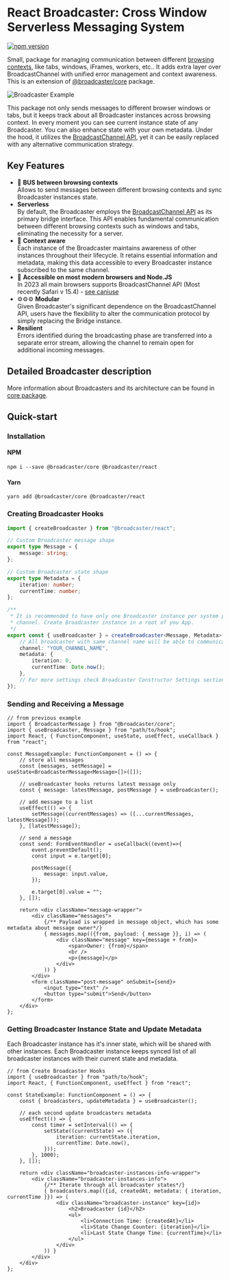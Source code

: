 # React Broadcaster: Cross Window Serverless Messaging System

[![npm version](https://badge.fury.io/js/@broadcaster%2Fcore.svg)](https://badge.fury.io/js/@broadcaster%2Fcore)

Small, package for managing communication between different
[browsing contexts](https://developer.mozilla.org/en-US/docs/Glossary/Browsing_context), like tabs, windows, iFrames, workers, etc..
It adds extra layer over BroadcastChannel with unified error management and context awareness. This is an extension of
[@broadcaster/core](https://github.com/pavelstencl/broadcasterJS/tree/main/packages/core) package.

![Broadcaster Example](https://github.com/pavelstencl/broadcasterJS/blob/main/resources/messages.gif?raw=true)

This package not only sends messages to different browser windows or tabs, but it keeps track about all Broadcaster instances across
browsing context. In every moment you can see current instance state of any Broadcaster. You can also enhance state with your own metadata.
Under the hood, it utilizes the [BroadcastChannel API](https://developer.mozilla.org/en-US/docs/Web/API/Broadcast_Channel_API),
yet it can be easily replaced with any alternative communication strategy.

## Key Features

 * 🚌 **BUS between browsing contexts**  
 Allows to send messages between different browsing contexts and sync Broadcaster instances state.
 * **Serverless**  
 By default, the Broadcaster employs the [BroadcastChannel API](https://developer.mozilla.org/en-US/docs/Web/API/Broadcast_Channel_API)
 as its primary bridge interface. This API enables fundamental communication between different browsing contexts such
 as windows and tabs, eliminating the necessity for a server.
 * 📝 **Context aware**  
 Each instance of the Broadcaster maintains awareness of other instances throughout their lifecycle.
 It retains essential information and metadata, making this data accessible to every Broadcaster instance
 subscribed to the same channel.
 * 💪 **Accessible on most modern browsers and Node.JS**  
 In 2023 all main browsers supports BroadcastChannel API (Most recently Safari v 15.4) -
 [see caniuse](https://caniuse.com/?search=BroadcastChannel)
 * ⚙️⚙️⚙️ **Modular**  
 Given Broadcaster's significant dependence on the BroadcastChannel API, users have the flexibility
 to alter the communication protocol by simply replacing the Bridge instance.
 * **Resilient**  
 Errors identified during the broadcasting phase are transferred into a separate error stream,
 allowing the channel to remain open for additional incoming messages.

## Detailed Broadcaster description

More information about Broadcasters and its architecture can be found in [core package](https://github.com/pavelstencl/broadcasterJS/tree/main/packages/core).

## Quick-start

### Installation

#### NPM
```npm i --save @broadcaster/core @broadcaster/react```

#### Yarn
```yarn add @broadcaster/core @broadcaster/react```

### Creating Broadcaster Hooks

```ts
import { createBroadcaster } from "@broadcaster/react";

// Custom Broadcaster message shape
export type Message = {
    message: string;
};

// Custom Broadcaster state shape
export type Metadata = {
    iteration: number;
    currentTime: number;
};

/**
 * It is recommended to have only one Broadcaster instance per system per
 * channel. Create Broadcaster instance in a root of you App.
 */
export const { useBroadcaster } = createBroadcaster<Message, Metadata>({
    // All broadcaster with same channel name will be able to communicate.
    channel: "YOUR_CHANNEL_NAME",
    metadata: {
        iteration: 0,
        currentTime: Date.now();
    },
    // For more settings check Broadcaster Constructor Settings section down below
});
```

### Sending and Receiving a Message

```tsx
// from previous example
import { BroadcasterMessage } from "@broadcaster/core";
import { useBroadcaster, Message } from "path/to/hook";
import React, { FunctionComponent, useState, useEffect, useCallback } from "react";

const MessageExample: FunctionComponent = () => {
    // store all messages
    const [messages, setMessage] = useState<BroadcasterMessage<Message>[]>([]);

    // useBroadcaster hooks returns latest message only
    const { message: latestMessage, postMessage } = useBroadcaster();

    // add message to a list
    useEffect(() => {
        setMessage((currentMessages) => ([...currentMessages, latestMessage]));
    }, [latestMessage]);

    // send a message
    const send: FormEventHandler = useCallback((event)=>{
        event.preventDefault();
        const input = e.target[0];

        postMessage({
            message: input.value,
        });

        e.target[0].value = "";
    }, []);

    return <div className="message-wrapper">
        <div className="messages">
            {/** Payload is wrapped in message object, which has some metadata about message owner*/}
            { messages.map(({from, payload: { message }}, i) => (
                <div className="message" key={message + from}>
                    <span>Owner: {from}</span>
                    <br />
                    <p>{message}</p>
                </div>
            )) }
        </div>
        <form className="post-message" onSubmit={send}>
            <input type="text" />
            <button type="submit">Send</button>
        </form>
    </div>
};
```

### Getting Broadcaster Instance State and Update Metadata

Each Broadcaster instance has it's inner state, which will be shared with other instances. Each Broadcaster instance
keeps synced list of all broadcaster instances with their current state and metadata.

```tsx
// from Create Broadcaster Hooks
import { useBroadcaster } from "path/to/hook";
import React, { FunctionComponent, useEffect } from "react";

const StateExample: FunctionComponent = () => {
    const { broadcasters, updateMetadata } = useBroadcaster();

    // each second update broadcasters metadata
    useEffect(() => {
        const timer = setInterval(() => {
            setState((currentState) => ({
                iteration: currentState.iteration,
                currentTime: Date.now(),
            }));
        }, 1000);
    }, []);

    return <div className="broadcaster-instances-info-wrapper">
        <div className="broadcaster-instances-info">
            {/** Iterate through all broadcaster states*/}
            { broadcasters.map(({id, createdAt, metadata: { iteration, currentTime }}) => (
                <div className="broadcaster-instance" key={id}>
                    <h2>Broadcaster {id}</h2>
                    <ul>
                        <li>Connection Time: {createdAt}</li>
                        <li>State Change Counter: {iteration}</li>
                        <li>Last State Change Time: {currentTime}</li>
                    </ul>
                </div>
            )) }
        </div>
    </div>
};
```

